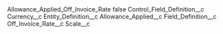 <?xml version="1.0" encoding="UTF-8"?>
<CustomMetadata xmlns="http://soap.sforce.com/2006/04/metadata" xmlns:xsi="http://www.w3.org/2001/XMLSchema-instance" xmlns:xsd="http://www.w3.org/2001/XMLSchema">
    <label>Allowance_Applied_Off_Invoice_Rate</label>
    <protected>false</protected>
    <values>
        <field>Control_Field_Definition__c</field>
        <value xsi:type="xsd:string">Currency__c</value>
    </values>
    <values>
        <field>Entity_Definition__c</field>
        <value xsi:type="xsd:string">Allowance_Applied__c</value>
    </values>
    <values>
        <field>Field_Definition__c</field>
        <value xsi:type="xsd:string">Off_Invoice_Rate__c</value>
    </values>
    <values>
        <field>Scale__c</field>
        <value xsi:nil="true"/>
    </values>
</CustomMetadata>
